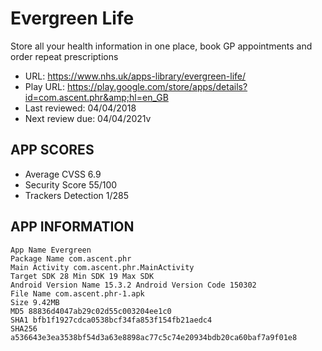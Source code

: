 # Evergreen Life

Store all your health information in one place, book GP appointments and order repeat prescriptions

- URL: https://www.nhs.uk/apps-library/evergreen-life/
- Play URL: https://play.google.com/store/apps/details?id=com.ascent.phr&amp;hl=en_GB
- Last reviewed: 04/04/2018
- Next review due: 04/04/2021v

## APP SCORES

- Average CVSS 6.9
- Security Score 55/100
- Trackers Detection 1/285

## APP INFORMATION

```
App Name Evergreen
Package Name com.ascent.phr
Main Activity com.ascent.phr.MainActivity
Target SDK 28 Min SDK 19 Max SDK
Android Version Name 15.3.2 Android Version Code 150302
File Name com.ascent.phr-1.apk
Size 9.42MB
MD5 88836d4047ab29c02d55c003204ee1c0
SHA1 bfb1f1927cdca0538bcf34fa853f154fb21aedc4
SHA256 a536643e3ea3538bf54d3a63e8898ac77c5c74e20934bdb20ca60baf7a9f01e8
```
